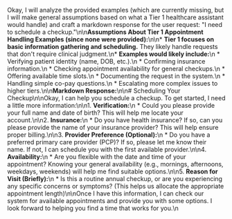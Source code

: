 Okay, I will analyze the provided examples (which are currently missing, but I will make general assumptions based on what a Tier 1 healthcare assistant would handle) and craft a markdown response for the user request: \"I need to schedule a checkup.\"\n\n**Assumptions About Tier 1 Appointment Handling Examples (since none were provided):**\n\n*   **Tier 1 focuses on basic information gathering and scheduling.** They likely handle requests that don't require clinical judgment.\n*   **Examples would likely include:**\n    *   Verifying patient identity (name, DOB, etc.).\n    *   Confirming insurance information.\n    *   Checking appointment availability for general checkups.\n    *   Offering available time slots.\n    *   Documenting the request in the system.\n    *   Handling simple co-pay questions.\n    *   Escalating more complex issues to higher tiers.\n\n**Markdown Response:**\n\n# Scheduling Your Checkup\n\nOkay, I can help you schedule a checkup. To get started, I need a little more information:\n\n1.  **Verification:**\n    *   Could you please provide your full name and date of birth? This will help me locate your account.\n\n2.  **Insurance:**\n    *   Do you have health insurance? If so, can you please provide the name of your insurance provider? This will help ensure proper billing.\n\n3.  **Provider Preference (Optional):**\n    *   Do you have a preferred primary care provider (PCP)? If so, please let me know their name. If not, I can schedule you with the first available provider.\n\n4.  **Availability:**\n    *   Are you flexible with the date and time of your appointment?  Knowing your general availability (e.g., mornings, afternoons, weekdays, weekends) will help me find suitable options.\n\n5.  **Reason for Visit (Briefly):**\n    *   Is this a routine annual checkup, or are you experiencing any specific concerns or symptoms? (This helps us allocate the appropriate appointment length)\n\nOnce I have this information, I can check our system for available appointments and provide you with some options. I look forward to helping you find a time that works for you.\n  